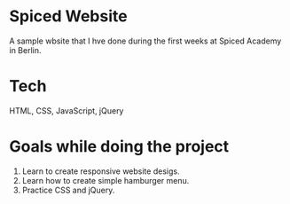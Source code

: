# Spiced Website 
A sample wbsite that I hve done during the first weeks at Spiced Academy in Berlin. 

# Tech

HTML, CSS, JavaScript, jQuery

# Goals while doing the project

1. Learn to create responsive website desigs. 
2. Learn how to create simple hamburger menu.
3. Practice CSS and jQuery.
